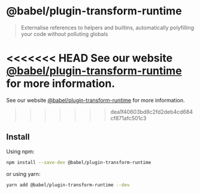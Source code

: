 # @babel/plugin-transform-runtime

> Externalise references to helpers and builtins, automatically polyfilling your code without polluting globals

<<<<<<< HEAD
See our website [@babel/plugin-transform-runtime](https://babeljs.io/docs/en/next/babel-plugin-transform-runtime.html) for more information.
=======
See our website [@babel/plugin-transform-runtime](https://babeljs.io/docs/en/babel-plugin-transform-runtime) for more information.
>>>>>>> dea1f40603bd8c2fd2deb4cd684cf871afc501c3

## Install

Using npm:

```sh
npm install --save-dev @babel/plugin-transform-runtime
```

or using yarn:

```sh
yarn add @babel/plugin-transform-runtime --dev
```
